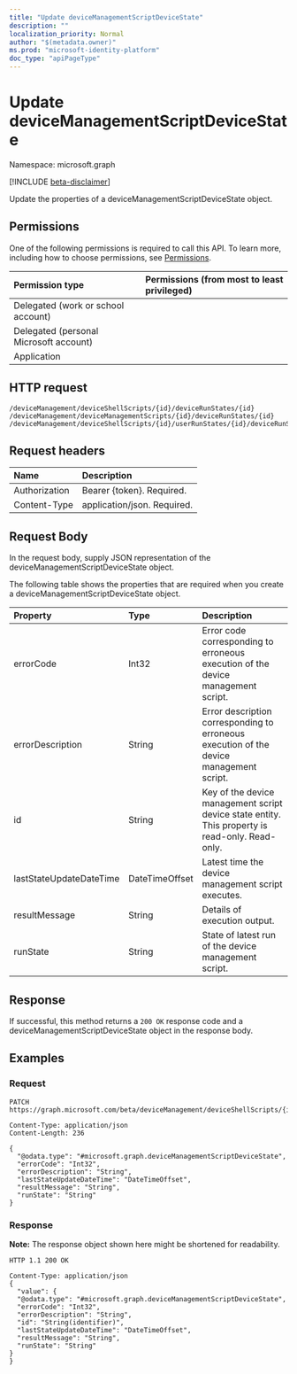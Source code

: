 ```yaml
---
title: "Update deviceManagementScriptDeviceState"
description: ""
localization_priority: Normal
author: "$(metadata.owner)"
ms.prod: "microsoft-identity-platform"
doc_type: "apiPageType"
---
```


# Update deviceManagementScriptDeviceState

Namespace: microsoft.graph

[!INCLUDE [beta-disclaimer](../../includes/beta-disclaimer.md)]

Update the properties of a deviceManagementScriptDeviceState object.

## Permissions

One of the following permissions is required to call this API. To learn more, including how to choose permissions, see [Permissions](/graph/permissions-reference).

| Permission type                        | Permissions (from most to least privileged) |
| :------------------------------------- | :------------------------------------------ |
| Delegated (work or school account)     |                                             |
| Delegated (personal Microsoft account) |                                             |
| Application                            |                                             |

## HTTP request

<!-- {
  "blockType": "ignored"
}
-->

```http
/deviceManagement/deviceShellScripts/{id}/deviceRunStates/{id}
/deviceManagement/deviceManagementScripts/{id}/deviceRunStates/{id}
/deviceManagement/deviceShellScripts/{id}/userRunStates/{id}/deviceRunStates/{id}

```

## Request headers

| Name          | Description                 |
| :------------ | :-------------------------- |
| Authorization | Bearer {token}. Required.   |
| Content-Type  | application/json. Required. |

## Request Body

In the request body, supply JSON representation of the deviceManagementScriptDeviceState object.

<!-- Actions and Functions -->

<!-- CRUD Methods -->

The following table shows the properties that are required when you create a deviceManagementScriptDeviceState object.

| Property                | Type           | Description                                                                                     |
| :---------------------- | :------------- | :---------------------------------------------------------------------------------------------- |
| errorCode               | Int32          | Error code corresponding to erroneous execution of the device management script.                |
| errorDescription        | String         | Error description corresponding to erroneous execution of the device management script.         |
| id                      | String         | Key of the device management script device state entity. This property is read-only. Read-only. |
| lastStateUpdateDateTime | DateTimeOffset | Latest time the device management script executes.                                              |
| resultMessage           | String         | Details of execution output.                                                                    |
| runState                | String         | State of latest run of the device management script.                                            |

## Response

If successful, this method returns a `200 OK` response code and a deviceManagementScriptDeviceState object in the response body.

## Examples

### Request

<!-- {
  "blockType": "request",
  "name": "update_devicemanagementscriptdevicestate"
}
-->

```http
PATCH https://graph.microsoft.com/beta/deviceManagement/deviceShellScripts/{id}/deviceRunStates/{id}

Content-Type: application/json
Content-Length: 236

{
  "@odata.type": "#microsoft.graph.deviceManagementScriptDeviceState",
  "errorCode": "Int32",
  "errorDescription": "String",
  "lastStateUpdateDateTime": "DateTimeOffset",
  "resultMessage": "String",
  "runState": "String"
}

```

### Response

**Note:** The response object shown here might be shortened for readability.

<!-- {
  "blockType": "response",
  "truncated": true,
  "@odata.type": "microsoft.management.services.api.deviceManagementScriptDeviceState"
}
-->

```http
HTTP 1.1 200 OK

Content-Type: application/json
{
  "value": {
  "@odata.type": "#microsoft.graph.deviceManagementScriptDeviceState",
  "errorCode": "Int32",
  "errorDescription": "String",
  "id": "String(identifier)",
  "lastStateUpdateDateTime": "DateTimeOffset",
  "resultMessage": "String",
  "runState": "String"
}
}

```